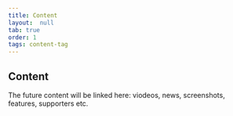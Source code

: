 ```yaml
---
title: Content
layout:  null
tab: true
order: 1
tags: content-tag
---
```


## Content

The future content will be linked here: viodeos, news, screenshots, features, supporters etc.
